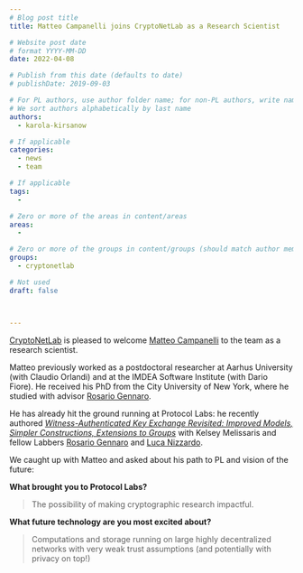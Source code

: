 ```yaml
---
# Blog post title
title: Matteo Campanelli joins CryptoNetLab as a Research Scientist

# Website post date
# format YYYY-MM-DD
date: 2022-04-08

# Publish from this date (defaults to date)
# publishDate: 2019-09-03

# For PL authors, use author folder name; for non-PL authors, write name as in paper within ""
# We sort authors alphabetically by last name
authors:
  - karola-kirsanow

# If applicable
categories:
  - news
  - team

# If applicable
tags:
  -

# Zero or more of the areas in content/areas
areas:
  -

# Zero or more of the groups in content/groups (should match author membership)
groups:
  - cryptonetlab

# Not used
draft: false



---
```


[CryptoNetLab](/groups/cryptonetlab/) is pleased to welcome [Matteo Campanelli](/authors/matteo-campanelli) to the team as a research scientist. 


Matteo previously worked as a postdoctoral researcher at Aarhus University (with Claudio Orlandi) and at the IMDEA Software Institute (with Dario Fiore). He received his PhD from the City University of New York, where he studied with advisor [Rosario Gennaro](/authors/rosario-gennaro).

He has already hit the ground running at Protocol Labs: he recently authored [*Witness-Authenticated Key Exchange Revisited: Improved Models, Simpler Constructions, Extensions to Groups*](/publications/campanelli2022) with Kelsey Melissaris and fellow Labbers [Rosario Gennaro](/authors/rosario-gennaro) and [Luca Nizzardo](/authors/luca-nizzardo).

We caught up with Matteo and asked about his path to PL and vision of the future:

**What brought you to Protocol Labs?**

> The possibility of making cryptographic research impactful.

**What future technology are you most excited about?**

> Computations and storage running on large highly decentralized networks with very weak trust assumptions (and potentially with privacy on top!)
